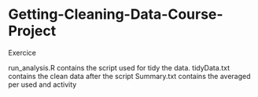 # Getting-Cleaning-Data-Course-Project
Exercice

run_analysis.R contains the script used for tidy the data.
tidyData.txt contains the clean data after the script
Summary.txt contains the averaged per used and activity
